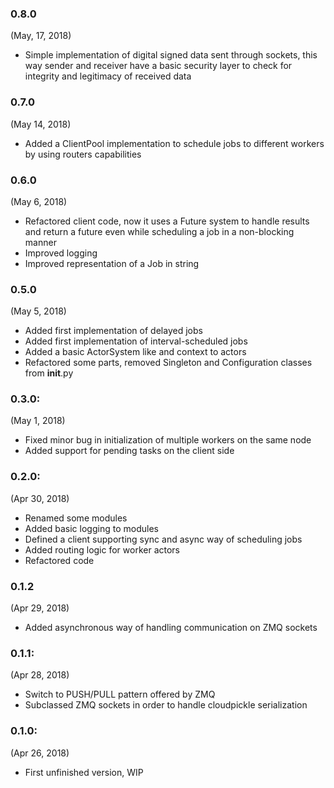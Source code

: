 ### 0.8.0
(May, 17, 2018)

- Simple implementation of digital signed data sent through sockets, this way sender and receiver
  have a basic security layer to check for integrity and legitimacy of received data

### 0.7.0
(May 14, 2018)

- Added a ClientPool implementation to schedule jobs to different workers by using routers
  capabilities

### 0.6.0
(May 6, 2018)

- Refactored client code, now it uses a Future system to handle results and return a future even
  while scheduling a job in a non-blocking manner
- Improved logging
- Improved representation of a Job in string

### 0.5.0
(May 5, 2018)

- Added first implementation of delayed jobs
- Added first implementation of interval-scheduled jobs
- Added a basic ActorSystem like and context to actors
- Refactored some parts, removed Singleton and Configuration classes from __init__.py

### 0.3.0:
(May 1, 2018)

- Fixed minor bug in initialization of multiple workers on the same node
- Added support for pending tasks on the client side

### 0.2.0:
(Apr 30, 2018)

- Renamed some modules
- Added basic logging to modules
- Defined a client supporting sync and async way of scheduling jobs
- Added routing logic for worker actors
- Refactored code

### 0.1.2
(Apr 29, 2018)

- Added asynchronous way of handling communication on ZMQ sockets

### 0.1.1:
(Apr 28, 2018)

- Switch to PUSH/PULL pattern offered by ZMQ
- Subclassed ZMQ sockets in order to handle cloudpickle serialization

### 0.1.0:

(Apr 26, 2018)

- First unfinished version, WIP
